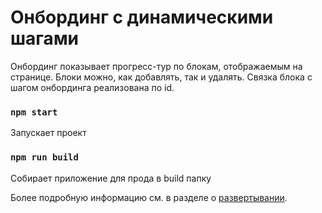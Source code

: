 # Онбординг с динамическими шагами

Онбординг показывает прогресс-тур по блокам, отображаемым на странице.
Блоки можно, как добавлять, так и удалять.
Связка блока с шагом онбординга реализована по id.

### `npm start`

Запускает проект


### `npm run build`

Собирает приложение для прода в build папку

Более подробную информацию см. в разделе о [развертывании](https://facebook.github.io/create-react-app/docs/deployment).
